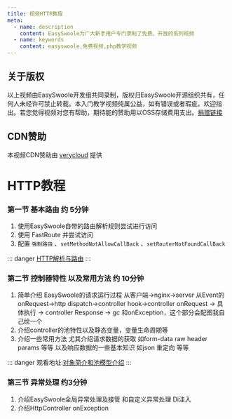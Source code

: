 ```yaml
---
title: 视频HTTP教程
meta:
  - name: description
    content: EasySwoole为广大新手用户专门录制了免费、开放的系列视频
  - name: keywords
    content: easyswoole,免费视频,php教学视频
---
```


## 关于版权
以上视频由EasySwoole开发组共同录制，版权归EasySwoole开源组织共有，任何人未经许可禁止转载。本入门教学视频纯属公益，如有错误或者瑕疵，欢迎指出。若您觉得视频对您有帮助，期待能的赞助用以OSS存储费用支出。[捐赠链接](./../donate.md)

## CDN赞助
本视频CDN赞助由 [verycloud](https://www.verycloud.cn/) 提供



# HTTP教程

### 第一节 基本路由 约 5分钟
1. 使用EasySwoole自带的路由解析规则尝试进行访问
2. 使用 FastRoute 并尝试访问
3. 配置 `强制路由` 、`setMethodNotAllowCallBack` 、`setRouterNotFoundCallBack` 
         

::: danger 
 [HTTP解析与路由](https://www.easyswoole.com/playVideo.html?video=aHR0cDovL3ZpZGVvLW9zcy5lYXN5c3dvb2xlLmNvbS8lRTUlODUlQTUlRTklOTclQTglRTYlOTUlOTklRTclQTglOEIxL0Vhc3lTd29vbGVIdHRwJUU4JUE3JUEzJUU2JTlFJTkwJUU1JTkyJThDJUU4JUI3JUFGJUU3JTk0JUIxJUU3JUFFJTgwJUU0JUJCJThCLm1wNA==)
:::


### 第二节 控制器特性 以及常用方法 约 10分钟
1. 简单介绍 EasySwoole的请求运行过程 从客户端->nginx->server 从Event的onRequest->http dispatch->controller hook->controller onRequest -> 具体执行 -> controller Response -> gc 和onException，这个部分会配图我自己绘一个
2. 介绍controller的池特性以及静态变量，变量生命周期等
3. 介绍一些常用方法 尤其介绍请求数据的获取 如form-data raw header params 等等 以及响应数据的一些基本知识 如json 重定向 等等
         

::: danger 
 观看地址:[对象简介和池模型介绍](https://www.easyswoole.com/playVideo.html?video=aHR0cDovL3ZpZGVvLW9zcy5lYXN5c3dvb2xlLmNvbS8lRTUlODUlQTUlRTklOTclQTglRTYlOTUlOTklRTclQTglOEIxL0Vhc3lTd29vbGVDb250cm9sbGVyJUU1JUFGJUI5JUU4JUIxJUExJUU3JUFFJTgwJUU0JUJCJThCJUU1JTkyJThDJUU2JUIxJUEwJUU2JUE4JUExJUU1JTlFJThCJUU0JUJCJThCJUU3JUJCJThELm1wNA==)
:::


### 第三节 异常处理 约3分钟
1. 介绍EasySwoole全局异常处理及接管 和自定义异常处理 Di注入
2. 介绍HttpController onException 
